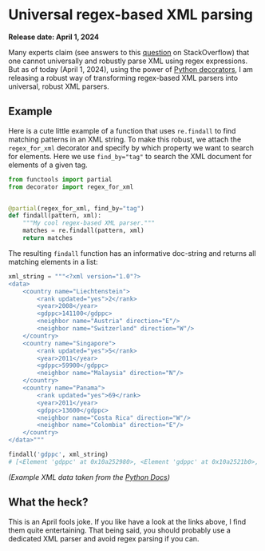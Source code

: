 # Universal regex-based XML parsing
**Release date: April 1, 2024**

Many experts claim (see answers to this [question](https://stackoverflow.com/questions/1732348/regex-match-open-tags-except-xhtml-self-contained-tags) on StackOverflow) that one cannot universally and robustly parse XML using regex expressions.
But as of today (April 1, 2024), using the power of [Python decorators](https://www.youtube.com/watch?v=sEAz0kIRuVA), I am releasing a robust
way of transforming regex-based XML parsers into universal, robust XML parsers.

## Example
Here is a cute little example of a function that uses `re.findall` to find matching patterns
in an XML string.
To make this robust, we attach the `regex_for_xml` decorator and specify by which property we want to
search for elements.
Here we use `find_by="tag"` to search the XML document for elements of a given tag.

```Python
from functools import partial
from decorator import regex_for_xml


@partial(regex_for_xml, find_by="tag")
def findall(pattern, xml):
    """My cool regex-based XML parser."""
    matches = re.findall(pattern, xml)
    return matches
```

The resulting `findall` function has an informative doc-string and returns all matching elements in a list:

```Python
xml_string = """<?xml version="1.0"?>
<data>
    <country name="Liechtenstein">
        <rank updated="yes">2</rank>
        <year>2008</year>
        <gdppc>141100</gdppc>
        <neighbor name="Austria" direction="E"/>
        <neighbor name="Switzerland" direction="W"/>
    </country>
    <country name="Singapore">
        <rank updated="yes">5</rank>
        <year>2011</year>
        <gdppc>59900</gdppc>
        <neighbor name="Malaysia" direction="N"/>
    </country>
    <country name="Panama">
        <rank updated="yes">69</rank>
        <year>2011</year>
        <gdppc>13600</gdppc>
        <neighbor name="Costa Rica" direction="W"/>
        <neighbor name="Colombia" direction="E"/>
    </country>
</data>"""

findall('gdppc', xml_string)
# [<Element 'gdppc' at 0x10a252980>, <Element 'gdppc' at 0x10a2521b0>, <Element 'gdppc' at 0x10a253ba0>]
```
_(Example XML data taken from the [Python Docs](https://docs.python.org/3/library/xml.etree.elementtree.html))_

## What the heck?
This is an April fools joke. If you like have a look at the links above, I find them quite entertaining.
That being said, you should probably use a dedicated XML parser and avoid regex parsing if you can.
